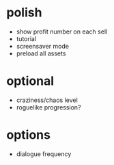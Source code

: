 # polish
- show profit number on each sell
- tutorial
- screensaver mode
- preload all assets

# optional
- craziness/chaos level
- roguelike progression?

# options
- dialogue frequency